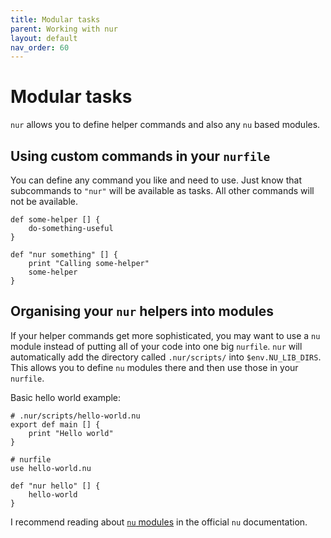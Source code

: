 ```yaml
---
title: Modular tasks
parent: Working with nur
layout: default
nav_order: 60
---
```


# Modular tasks

`nur` allows you to define helper commands and also any `nu` based modules.

## Using custom commands in your `nurfile`

You can define any command you like and need to use. Just know that subcommands to `"nur"` will
be available as tasks. All other commands will not be available.

```nushell
def some-helper [] {
    do-something-useful
}

def "nur something" [] {
    print "Calling some-helper"
    some-helper
}
```

## Organising your `nur` helpers into modules

If your helper commands get more sophisticated, you may want to use a `nu` module instead of
putting all of your code into one big `nurfile`. `nur` will automatically add the directory
called `.nur/scripts/` into `$env.NU_LIB_DIRS`. This allows you to define `nu` modules there and
then use those in your `nurfile`.

Basic hello world example:

```nushell
# .nur/scripts/hello-world.nu
export def main [] {
    print "Hello world"
}
```

```nushell
# nurfile
use hello-world.nu

def "nur hello" [] {
    hello-world
}
```

I recommend reading about [`nu` modules](https://www.nushell.sh/book/modules.html) in the official `nu` documentation.
